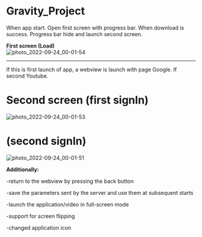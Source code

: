 
# Gravity_Project
When  app start. Open first screen with progress bar. When download is success. Progress bar hide and launch second screen. 

__First screen (Load)__  
![photo_2022-09-24_00-01-54](https://user-images.githubusercontent.com/30458979/192057809-bef436cb-eabb-42e6-b260-667a190f90d5.jpg)

 ---
If this is first launch of app, a webview is launch  with  page Google. If second Youtube. 
	 
# Second screen  (first signIn) 
![photo_2022-09-24_00-01-53](https://user-images.githubusercontent.com/30458979/192057854-269d313e-5db5-4936-842f-7d33d873725b.jpg)

# (second signIn) 
![photo_2022-09-24_00-01-51](https://user-images.githubusercontent.com/30458979/192057091-84a7495e-8e21-4a70-9486-8b649b4b39ca.jpg)

__Additionally:__

 -return to the webview by pressing the back button
 
 -save the parameters sent by the server and use them at subsequent starts
 
 -launch the application/video in full-screen mode
 
 -support for screen flipping
 
 -сhanged application icon

